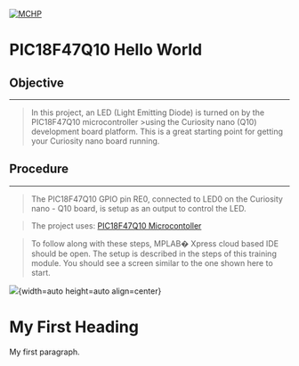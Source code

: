 
[![MCHP](https://cldup.com/U0qhLwBijF.png)](https://www.microchip.com) 
# PIC18F47Q10 Hello World

## Objective
-----

>In this project, an LED (Light Emitting Diode) is turned on by the PIC18F47Q10 microcontroller >using the Curiosity nano (Q10) development board platform. This is a great starting point for getting your Curiosity nano board running.

## Procedure
-----

>The PIC18F47Q10 GPIO pin RE0, connected to LED0 on the Curiosity nano - Q10 board, is setup as an output to control the LED.

>The project uses: [PIC18F47Q10 Microcontoller](https://www.microchip.com/wwwproducts/en/PIC18F47Q10)

>To follow along with these steps, MPLAB� Xpress cloud based IDE should be open. The setup is described in the steps of this training module. You should see a screen similar to the one shown here to start.

![](https://static.transim.com/img/102019/ef2a7b0347504c6ca53b69872bf32b1c-n2mdq.png){width=auto height=auto align=center}

<!DOCTYPE html>
<html>
<body>

<h1>My First Heading</h1>

<p>My first paragraph.</p>

</body>
</html>
